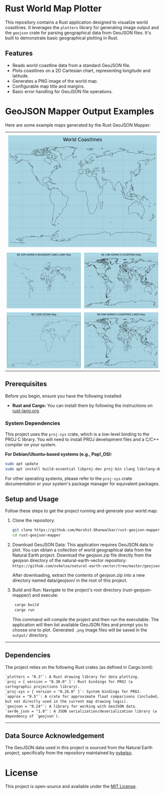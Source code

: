 # Rust World Map Plotter

This repository contains a Rust application designed to visualize world coastlines. It leverages the `plotters` library for generating image output and the `geojson` crate for parsing geographical data from GeoJSON files. It's built to demonstrate basic geographical plotting in Rust.

## Features

- Reads world coastline data from a standard GeoJSON file.
- Plots coastlines on a 2D Cartesian chart, representing longitude and latitude.
- Generates a PNG image of the world map.
- Configurable map title and margins.
- Basic error handling for GeoJSON file operations.

# GeoJSON Mapper Output Examples

Here are some example maps generated by the Rust GeoJSON Mapper:

<table style="width:100%; border: none;">
  <tr>
    <td style="text-align: center; padding: 10px;" colspan="2"><img src="output/world_coastlines.png" alt="world_coastlines" width="700"/></td>
  </tr>
  <tr>
    <td style="text-align: center; padding: 5px;"><img src="output/ne_10m_admin_0_boundary_lines_land.png" alt="ne_10m_admin_0_boundary_lines_land" width="350"/></td>
    <td style="text-align: center; padding: 5px;"><img src="output/ne_10m_admin_0_countries.png" alt="ne_10m_admin_0_countries" width="350"/></td>
  </tr>
  <tr>
    <td style="text-align: center; padding: 5px;"><img src="output/ne_110m_ocean.png" alt="ne_110m_ocean" width="350"/></td>
    <td style="text-align: center; padding: 5px;"><img src="output/ne_50m_admin_0_countries_lakes.png" alt="ne_50m_admin_0_countries_lakes" width="350"/></td>
  </tr>
</table>

## Prerequisites

Before you begin, ensure you have the following installed:

- **Rust and Cargo:** You can install them by following the instructions on [rust-lang.org](https://www.rust-lang.org/tools/install).

### System Dependencies

This project uses the `proj-sys` crate, which is a low-level binding to the PROJ C library. You will need to install PROJ development files and a C/C++ compiler on your system.

**For Debian/Ubuntu-based systems (e.g., Pop!\_OS):**

```bash
sudo apt update
sudo apt install build-essential libproj-dev proj-bin clang libclang-dev
```

For other operating systems, please refer to the `proj-sys` crate documentation or your system's package manager for equivalent packages.

## Setup and Usage

Follow these steps to get the project running and generate your world map:

1. Clone the repository:

   ```bash
   git clone https://github.com/Harshit-Dhanwalkar/rust-geojson-mapper.git
   cd rust-geojson-mapper
   ```

2. Download GeoJSON Data:
   This application requires GeoJSON data to plot. You can obtain a collection of world geographical data from the Natural Earth project.
   Download the geojson.zip file directly from the geojson directory of the natural-earth-vector repository:
   `https://github.com/nvkelso/natural-earth-vector/tree/master/geojson`

   After downloading, extract the contents of geojson.zip into a new directory named data/geojson/ in the root of this project.

3. Build and Run:
   Navigate to the project's root directory (rust-geojson-mapper/) and execute:

   ```bash
    cargo build
    cargo run
   ```

   This command will compile the project and then run the executable. The application will then list available GeoJSON files and prompt you to choose one to plot. Generated `.png` image files will be saved in the `output/` directory.

---

## Dependencies

The project relies on the following Rust crates (as defined in Cargo.toml):

    `plotters = "0.3"`: A Rust drawing library for data plotting.
    `proj = { version = "0.30.0" }`: Rust bindings for PROJ (a cartographic projections library).
    `proj-sys = { version = "0.26.0" }`: System bindings for PROJ.
    `approx = "0.5"`: A crate for approximate float comparisons (included, but not directly used in the current map drawing logic).
    `geojson = "0.24"`: A library for working with GeoJSON data.
    `serde_json = "1.0"`: A JSON serialization/deserialization library (a dependency of `geojson`).

---

## Data Source Acknowledgement

The GeoJSON data used in this project is sourced from the Natural Earth project, specifically from the repository maintained by [nvkelso](https://github.com/nvkelso).

# License

This project is open-source and available under the [MIT License](LICENSE).
